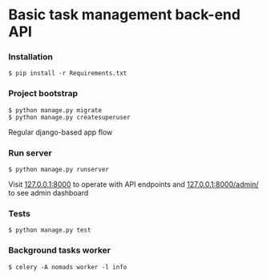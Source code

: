 # Basic task management back-end API
### Installation
`$ pip install -r Requirements.txt`
### Project bootstrap
```
$ python manage.py migrate
$ python manage.py createsuperuser
```

Regular django-based app flow
### Run server
`$ python manage.py runserver`

Visit [127.0.0.1:8000](http://127.0.0.1:8000) to operate with API endpoints and [127.0.0.1:8000/admin/](http://127.0.0.1:8000/admin/) to see admin dashboard
### Tests
`$ python manage.py test`
### Background tasks worker
`$ celery -A nomads worker -l info`
